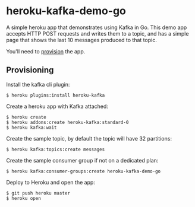# heroku-kafka-demo-go

A simple heroku app that demonstrates using Kafka in Go.
This demo app accepts HTTP POST requests and writes them to a topic, and has a simple page that shows the last 10 messages produced to that topic.

You'll need to [provision](#provisioning) the app.

## Provisioning

Install the kafka cli plugin:

```
$ heroku plugins:install heroku-kafka
```

Create a heroku app with Kafka attached:

```
$ heroku create
$ heroku addons:create heroku-kafka:standard-0
$ heroku kafka:wait
```

Create the sample topic, by default the topic will have 32 partitions:

```
$ heroku kafka:topics:create messages
```

Create the sample consumer group if not on a dedicated plan:

```
$ heroku kafka:consumer-groups:create heroku-kafka-demo-go
```

Deploy to Heroku and open the app:

```
$ git push heroku master
$ heroku open
```
